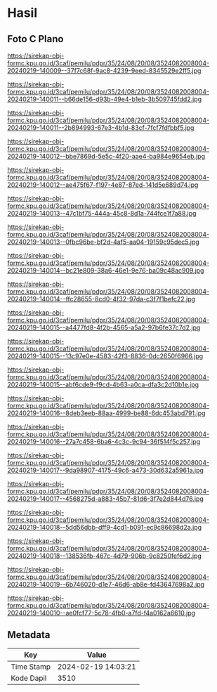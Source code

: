 # Hasil

## Foto C Plano

https://sirekap-obj-formc.kpu.go.id/3caf/pemilu/pdpr/35/24/08/20/08/3524082008004-20240219-140009--37f7c68f-9ac8-4239-9eed-8345529e2ff5.jpg

https://sirekap-obj-formc.kpu.go.id/3caf/pemilu/pdpr/35/24/08/20/08/3524082008004-20240219-140011--b66de156-d93b-49e4-b1eb-3b509745fdd2.jpg

https://sirekap-obj-formc.kpu.go.id/3caf/pemilu/pdpr/35/24/08/20/08/3524082008004-20240219-140011--2b894993-67e3-4b1d-83cf-7fcf7fdfbbf5.jpg

https://sirekap-obj-formc.kpu.go.id/3caf/pemilu/pdpr/35/24/08/20/08/3524082008004-20240219-140012--bbe7869d-5e5c-4f20-aae4-ba984e9654eb.jpg

https://sirekap-obj-formc.kpu.go.id/3caf/pemilu/pdpr/35/24/08/20/08/3524082008004-20240219-140012--ae475f67-f197-4e87-87ed-141d5e689d74.jpg

https://sirekap-obj-formc.kpu.go.id/3caf/pemilu/pdpr/35/24/08/20/08/3524082008004-20240219-140013--47c1bf75-444a-45c8-8d1a-744fce1f7a88.jpg

https://sirekap-obj-formc.kpu.go.id/3caf/pemilu/pdpr/35/24/08/20/08/3524082008004-20240219-140013--0fbc96be-bf2d-4af5-aa04-19159c95dec5.jpg

https://sirekap-obj-formc.kpu.go.id/3caf/pemilu/pdpr/35/24/08/20/08/3524082008004-20240219-140014--bc21e809-38a6-46e1-9e76-ba09c48ac909.jpg

https://sirekap-obj-formc.kpu.go.id/3caf/pemilu/pdpr/35/24/08/20/08/3524082008004-20240219-140014--ffc28655-8cd0-4f32-97da-c3f7f1befc22.jpg

https://sirekap-obj-formc.kpu.go.id/3caf/pemilu/pdpr/35/24/08/20/08/3524082008004-20240219-140015--a4477fd8-4f2b-4565-a5a2-97b6fe37c7d2.jpg

https://sirekap-obj-formc.kpu.go.id/3caf/pemilu/pdpr/35/24/08/20/08/3524082008004-20240219-140015--13c97e0e-4583-42f3-8836-0dc2650f6966.jpg

https://sirekap-obj-formc.kpu.go.id/3caf/pemilu/pdpr/35/24/08/20/08/3524082008004-20240219-140015--abf6cde9-f9cd-4b63-a0ca-dfa3c2d10b1e.jpg

https://sirekap-obj-formc.kpu.go.id/3caf/pemilu/pdpr/35/24/08/20/08/3524082008004-20240219-140016--8deb3eeb-88aa-4999-be88-6dc453abd791.jpg

https://sirekap-obj-formc.kpu.go.id/3caf/pemilu/pdpr/35/24/08/20/08/3524082008004-20240219-140016--27a7c458-6ba6-4c3c-9c94-36f514f5c257.jpg

https://sirekap-obj-formc.kpu.go.id/3caf/pemilu/pdpr/35/24/08/20/08/3524082008004-20240219-140017--9da98907-4175-49c6-a473-30d632a5961a.jpg

https://sirekap-obj-formc.kpu.go.id/3caf/pemilu/pdpr/35/24/08/20/08/3524082008004-20240219-140017--4568275d-a883-45b7-81d6-3f7e2d844d76.jpg

https://sirekap-obj-formc.kpu.go.id/3caf/pemilu/pdpr/35/24/08/20/08/3524082008004-20240219-140018--5dd56dbb-dff9-4cd1-b091-ec9c86698d2a.jpg

https://sirekap-obj-formc.kpu.go.id/3caf/pemilu/pdpr/35/24/08/20/08/3524082008004-20240219-140018--138536fb-467c-4d79-906b-9c8250fef6d2.jpg

https://sirekap-obj-formc.kpu.go.id/3caf/pemilu/pdpr/35/24/08/20/08/3524082008004-20240219-140019--6b746020-d1e7-46d6-ab8e-fd43647698a2.jpg

https://sirekap-obj-formc.kpu.go.id/3caf/pemilu/pdpr/35/24/08/20/08/3524082008004-20240219-140010--ae0fcf77-5c78-4fb0-a7fd-f4a0162a6610.jpg


## Metadata

| Key        | Value               |
| ---------- | ------------------- |
| Time Stamp | 2024-02-19 14:03:21 |
| Kode Dapil | 3510                |



